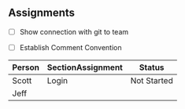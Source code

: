 ## Assignments

- [ ] Show connection with git to team
- [ ] Establish Comment Convention


Person | SectionAssignment | Status
------ | ----------------- | ------
Scott | Login | Not Started
Jeff | 

